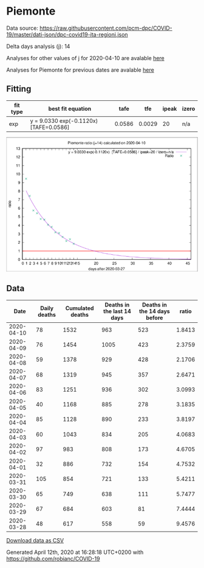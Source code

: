 # Piemonte

Data source: https://raw.githubusercontent.com/pcm-dpc/COVID-19/master/dati-json/dpc-covid19-ita-regioni.json

Delta days analysis (j): 14

Analyses for other values of j for 2020-04-10 are avalable [here](../README.md)

Analyses for Piemonte for previous dates are avalable [here](../../README.md)

## Fitting 
|fit type|best fit equation|tafe|tfe|ipeak|izero|
|-------|-----|--------|------|---|---|
|exp|y = 9.0330 exp(-0.1120x)  [TAFE=0.0586]|0.0586|0.0029|20|n/a|

![Plot](COVID-19_piemonte_j14_2020-04-10.png)

## Data
|Date|Daily deaths|Cumulated deaths|Deaths in the last 14 days|Deaths in the 14 days before|ratio|
|----|----------|-----------|-------|--------------------|-----|
|2020-04-10|78|1532|963|523|1.8413|
|2020-04-09|76|1454|1005|423|2.3759|
|2020-04-08|59|1378|929|428|2.1706|
|2020-04-07|68|1319|945|357|2.6471|
|2020-04-06|83|1251|936|302|3.0993|
|2020-04-05|40|1168|885|278|3.1835|
|2020-04-04|85|1128|890|233|3.8197|
|2020-04-03|60|1043|834|205|4.0683|
|2020-04-02|97|983|808|173|4.6705|
|2020-04-01|32|886|732|154|4.7532|
|2020-03-31|105|854|721|133|5.4211|
|2020-03-30|65|749|638|111|5.7477|
|2020-03-29|67|684|603|81|7.4444|
|2020-03-28|48|617|558|59|9.4576|

[Download data as CSV](COVID-19_piemonte_j14_2020-04-10.csv)

Generated April 12th, 2020 at 16:28:18 UTC+0200 with https://github.com/robianc/COVID-19
